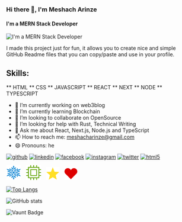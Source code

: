 ### Hi there 👋, I'm Meshach Arinze
#### I'm a MERN Stack Developer

![I'm a MERN Stack Developer](https://cdn.dribbble.com/users/1162077/screenshots/3848914/media/7ed7d5ca074b48b328150e5a231e8d1f.gif)

I made this project just for fun, it allows you to create nice and simple GitHub Readme files that you can copy/paste and use in your profile.

## Skills: 
** HTML 
** CSS 
** JAVASCRIPT 
** REACT 
** NEXT 
** NODE 
** TYPESCRIPT

- 🔭 I’m currently working on web3blog 
- 🌱 I’m currently learning Blockchain 
- 👯 I’m looking to collaborate on OpenSource 
- 🤔 I’m looking for help with Rust, Technical Writing 
- 💬 Ask me about React, Next.js, Node.js and TypeScript 
- 📫 How to reach me: meshacharinze@gmail.com 
- 😄 Pronouns: he 


[<img src='https://cdn.jsdelivr.net/npm/simple-icons@3.0.1/icons/github.svg' alt='github' height='40'>](https://github.com/https://www.github.com/MeshachArinze)  [<img src='https://cdn.jsdelivr.net/npm/simple-icons@3.0.1/icons/linkedin.svg' alt='linkedin' height='40'>](https://www.linkedin.com/in/https://www.linkedin.com/in/meshach-ekene/)  [<img src='https://cdn.jsdelivr.net/npm/simple-icons@3.0.1/icons/facebook.svg' alt='facebook' height='40'>](https://www.facebook.com/https://web.facebook.com/arinze.meshachekene)  [<img src='https://cdn.jsdelivr.net/npm/simple-icons@3.0.1/icons/instagram.svg' alt='instagram' height='40'>](https://www.instagram.com/https://www.instagram.com/arinzemeshach//)  [<img src='https://cdn.jsdelivr.net/npm/simple-icons@3.0.1/icons/twitter.svg' alt='twitter' height='40'>](https://twitter.com/https://www.twitter.com/ArinzeMeshach)  [<img src='https://cdn.jsdelivr.net/npm/simple-icons@3.0.1/icons/html5.svg' alt='html5' height='40'>](https://myportfolio-five-liard.vercel.app/)  

<a href='https://archiveprogram.github.com/'><img src='https://raw.githubusercontent.com/acervenky/animated-github-badges/master/assets/acbadge.gif' width='40' height='40'></a> <a href='https://docs.github.com/en/developers'><img src='https://raw.githubusercontent.com/acervenky/animated-github-badges/master/assets/devbadge.gif' width='40' height='40'></a> <a href='https://stars.github.com/'><img src='https://raw.githubusercontent.com/acervenky/animated-github-badges/master/assets/starbadge.gif' width='35' height='35'></a> <a href='https://docs.github.com/en/github/supporting-the-open-source-community-with-github-sponsors'><img src='https://raw.githubusercontent.com/acervenky/animated-github-badges/master/assets/sponsorbadge.gif' width='35' height='35'></a> 

[![Top Langs](https://github-readme-stats.vercel.app/api/top-langs/?username=https://www.github.com/MeshachArinze)](https://github.com/anuraghazra/github-readme-stats)

![GitHub stats](https://github-readme-stats.vercel.app/api?username=https://www.github.com/MeshachArinze&show_icons=true)  

![Vaunt Badge](https://api.vaunt.dev/v1/github/entities/https://www.github.com/MeshachArinze/contributions?format=svg&private=false)  


